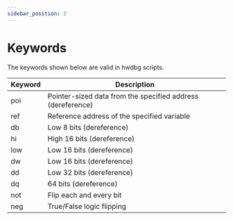 ```yaml
---
sidebar_position: 2
---
```


# Keywords
The keywords shown below are valid in hwdbg scripts.

| **Keyword** | **Description**                                              |
|-------------|--------------------------------------------------------------|
| poi         | Pointer-sized data from the specified address (dereference)   |
| ref         | Reference address of the specified variable                  |
| db          | Low 8 bits (dereference)                                     |
| hi          | High 16 bits (dereference)                                   |
| low         | Low 16 bits (dereference)                                    |
| dw          | Low 16 bits (dereference)                                    |
| dd          | Low 32 bits (dereference)                                    |
| dq          | 64 bits (dereference)                                        |
| not         | Flip each and every bit                                       |
| neg         | True/False logic flipping                                     |
